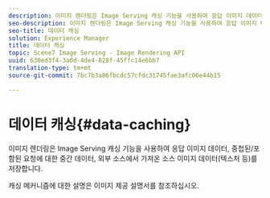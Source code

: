 ```yaml
---
description: 이미지 렌더링은 Image Serving 캐싱 기능을 사용하여 응답 이미지 데이터, 중첩된/포함된 요청에 대한 중간 데이터, 외부 소스에서 가져온 소스 이미지 데이터(텍스처 등)를 저장합니다.
seo-description: 이미지 렌더링은 Image Serving 캐싱 기능을 사용하여 응답 이미지 데이터, 중첩된/포함된 요청에 대한 중간 데이터, 외부 소스에서 가져온 소스 이미지 데이터(텍스처 등)를 저장합니다.
seo-title: 데이터 캐싱
solution: Experience Manager
title: 데이터 캐싱
topic: Scene7 Image Serving - Image Rendering API
uuid: 630ed3f4-3a0d-4de4-828f-45ffc14e6bb7
translation-type: tm+mt
source-git-commit: 7bc7b3a86fbcdc57cfdc31745fae3afc06e44b15

---
```



# 데이터 캐싱{#data-caching}

이미지 렌더링은 Image Serving 캐싱 기능을 사용하여 응답 이미지 데이터, 중첩된/포함된 요청에 대한 중간 데이터, 외부 소스에서 가져온 소스 이미지 데이터(텍스처 등)를 저장합니다.

캐싱 메커니즘에 대한 설명은 이미지 제공 설명서를 참조하십시오.
